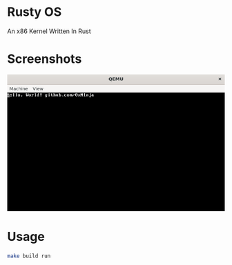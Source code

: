 # Rusty OS

An x86 Kernel Written In Rust

# Screenshots

![Screenshot](https://raw.githubusercontent.com/0xN1nja/rusty-os/master/assets/screenshot.png)

# Usage

```bash
make build run
```
